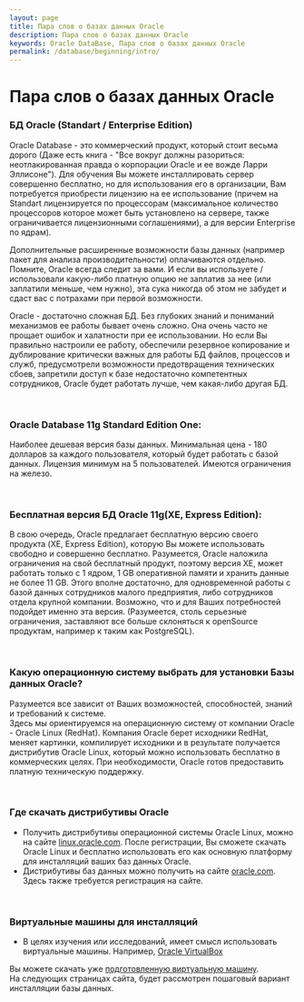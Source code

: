 ```yaml
---
layout: page
title: Пара слов о базах данных Oracle
description: Пара слов о базах данных Oracle
keywords: Oracle DataBase, Пара слов о базах данных Oracle
permalink: /database/beginning/intro/
---
```


# Пара слов о базах данных Oracle

### БД Oracle (Standart / Enterprise Edition)

Oracle Database - это коммерческий продукт, который стоит весьма дорого (Даже есть книга - "Все вокруг должны разориться: неотлакированная правда о корпорации Oracle и ее вожде Ларри Эллисоне"). Для обучения Вы можете инсталлировать сервер совершенно бесплатно, но для использования его в организации, Вам потребуется приобрести лицензию на ее использование (причем на Standart лицензируется по процессорам (максимальное количество процессоров которое может быть установлено на сервере, также ограничивается лицензионными соглашениями), а для версии Enterprise по ядрам).

Дополнительные расширенные возможности базы данных (например пакет для анализа производительности) оплачиваются отдельно. Помните, Oracle всегда следит за вами. И если вы используете / использовали какую-либо платную опцию не заплатив за нее (или заплатили меньше, чем нужно), эта сука никогда об этом не забудет и сдаст вас с потрахами при первой возможности.

Oracle - достаточно сложная БД. Без глубоких знаний и пониманий механизмов ее работы бывает очень сложно. Она очень часто не прощает ошибок и халатности при ее использовании. Но если Вы правильно настроили ее работу, обеспечили резервное копирование и дублирование критически важных для работы БД файлов, процессов и служб, предусмотрели возможности предотвращения технических сбоев, запретили доступ к базе недостаточно компетентных сотрудников, Oracle будет работать лучше, чем какая-либо другая БД.

<br/>
<h3>Oracle Database 11g Standard Edition One: </h3>

Наиболее дешевая версия базы данных. Минимальная цена - 180 долларов за каждого пользователя, который будет работать с базой данных. Лицензия минимум на 5 пользователей. Имеются ограничения на железо.

<br/>
<h3>Бесплатная версия БД Oracle 11g(XE, Express Edition): </h3>

В свою очередь, Oracle предлагает бесплатную версию своего продукта (XE, Express Edition), которую Вы можете использовать свободно и совершенно бесплатно. Разумеется, Oracle наложила ограничения на свой бесплатный продукт, поэтому версия XE, может работать только с 1 ядром, 1 GB оперативной памяти и хранить данные не более 11 GB. Этого вполне достаточно, для одновременной работы с базой данных сотрудников малого предприятия, либо сотрудников отдела крупной компании. Возможно, что и для Ваших потребностей подойдет именно эта версия. (Разумеется, столь серьезные ограничения, заставляют все больше склоняться к openSource продуктам, например к таким как PostgreSQL).

<br/>
<h3>Какую операционную систему выбрать для установки Базы данных Oracle?</h3>

Разумеется все зависит от Ваших возможностей, способностей, знаний и требований к системе. <br/>
Здесь мы ориентируемся на операционную систему от компании Oracle - Oracle Linux (RedHat). Компания Oracle берет исходники RedHat, меняет картинки, компилирует исходники и в результате получается дистрибутив Oracle Linux, который можно использовать бесплатно в коммерческих целях. При необходимости, Oracle готов предоставить платную техническую поддержку. <br/>

<br/>
<h3>Где скачать дистрибутивы Oracle</h3>

<ul>
<li>Получить дистрибутивы операционной системы Oracle Linux, можно на сайте <a href="http://linux.oracle.com/">linux.oracle.com</a>. После регистрации, Вы сможете скачать Oracle Linux и бесплатно использовать его как основную платформу для инсталляций ваших баз данных Oracle.</li>

<li>Дистрибутивы баз данных можно получить на сайте <a href="https://www.oracle.com/technetwork/database/enterprise-edition/downloads/index.html">oracle.com</a>. Здесь также требуется регистрация на сайте.</li>

</ul>

<br/>
<h3>Виртуальные машины для инсталляций</h3>

<ul>
<li>В целях изучения или исследований, имеет смысл использовать виртуальные машины. Например, <a href="http://www.virtualbox.org/wiki/Downloads">Oracle VirtualBox</a></li>
</ul>

Вы можете скачать уже <a href="http://www.oracle.com/technetwork/database/enterprise-edition/databaseappdev-vm-161299.html"> подготовленную виртуальную машину</a>. <br/>
На следующих страницах сайта, будет рассмотрен пошаговый вариант инсталляции базы данных.
